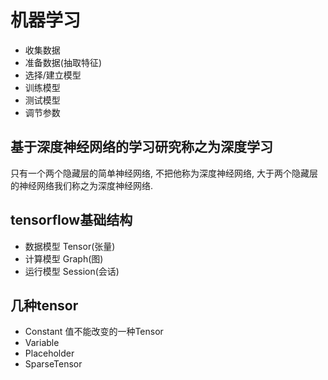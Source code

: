 
# 机器学习

  - 收集数据
  - 准备数据(抽取特征)
  - 选择/建立模型
  - 训练模型
  - 测试模型
  - 调节参数

## 基于深度神经网络的学习研究称之为深度学习
只有一个两个隐藏层的简单神经网络, 不把他称为深度神经网络, 大于两个隐藏层的神经网络我们称之为深度神经网络.

## tensorflow基础结构
  - 数据模型 Tensor(张量)
  - 计算模型 Graph(图)
  - 运行模型 Session(会话)

## 几种tensor
  - Constant 值不能改变的一种Tensor
  - Variable
  - Placeholder
  - SparseTensor
